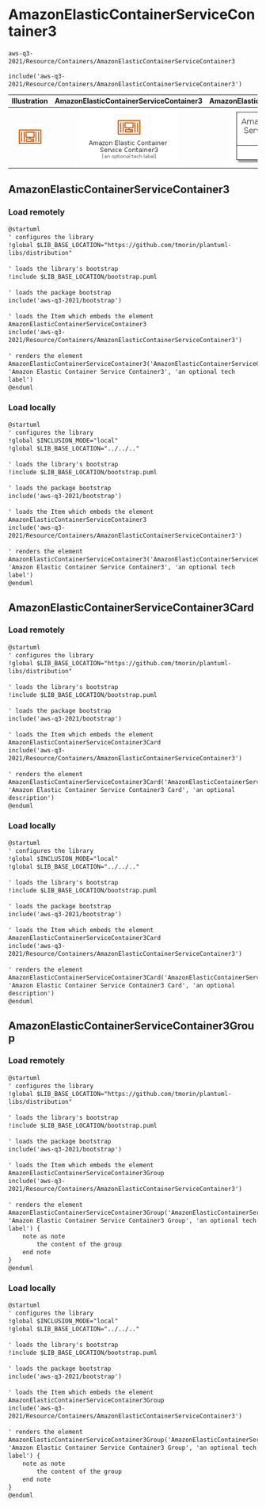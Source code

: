 # AmazonElasticContainerServiceContainer3


```text
aws-q3-2021/Resource/Containers/AmazonElasticContainerServiceContainer3
```

```text
include('aws-q3-2021/Resource/Containers/AmazonElasticContainerServiceContainer3')
```



| Illustration | AmazonElasticContainerServiceContainer3 | AmazonElasticContainerServiceContainer3Card | AmazonElasticContainerServiceContainer3Group |
| :---: | :---: | :---: | :---: |
| ![illustration for Illustration](../../../aws-q3-2021/Resource/Containers/AmazonElasticContainerServiceContainer3.png) | ![illustration for AmazonElasticContainerServiceContainer3](../../../aws-q3-2021/Resource/Containers/AmazonElasticContainerServiceContainer3.Local.png) | ![illustration for AmazonElasticContainerServiceContainer3Card](../../../aws-q3-2021/Resource/Containers/AmazonElasticContainerServiceContainer3Card.Local.png) | ![illustration for AmazonElasticContainerServiceContainer3Group](../../../aws-q3-2021/Resource/Containers/AmazonElasticContainerServiceContainer3Group.Local.png) |




## AmazonElasticContainerServiceContainer3

### Load remotely
```plantuml
@startuml
' configures the library
!global $LIB_BASE_LOCATION="https://github.com/tmorin/plantuml-libs/distribution"

' loads the library's bootstrap
!include $LIB_BASE_LOCATION/bootstrap.puml

' loads the package bootstrap
include('aws-q3-2021/bootstrap')

' loads the Item which embeds the element AmazonElasticContainerServiceContainer3
include('aws-q3-2021/Resource/Containers/AmazonElasticContainerServiceContainer3')

' renders the element
AmazonElasticContainerServiceContainer3('AmazonElasticContainerServiceContainer3', 'Amazon Elastic Container Service Container3', 'an optional tech label')
@enduml
```

### Load locally
```plantuml
@startuml
' configures the library
!global $INCLUSION_MODE="local"
!global $LIB_BASE_LOCATION="../../.."

' loads the library's bootstrap
!include $LIB_BASE_LOCATION/bootstrap.puml

' loads the package bootstrap
include('aws-q3-2021/bootstrap')

' loads the Item which embeds the element AmazonElasticContainerServiceContainer3
include('aws-q3-2021/Resource/Containers/AmazonElasticContainerServiceContainer3')

' renders the element
AmazonElasticContainerServiceContainer3('AmazonElasticContainerServiceContainer3', 'Amazon Elastic Container Service Container3', 'an optional tech label')
@enduml
```

## AmazonElasticContainerServiceContainer3Card

### Load remotely
```plantuml
@startuml
' configures the library
!global $LIB_BASE_LOCATION="https://github.com/tmorin/plantuml-libs/distribution"

' loads the library's bootstrap
!include $LIB_BASE_LOCATION/bootstrap.puml

' loads the package bootstrap
include('aws-q3-2021/bootstrap')

' loads the Item which embeds the element AmazonElasticContainerServiceContainer3Card
include('aws-q3-2021/Resource/Containers/AmazonElasticContainerServiceContainer3')

' renders the element
AmazonElasticContainerServiceContainer3Card('AmazonElasticContainerServiceContainer3Card', 'Amazon Elastic Container Service Container3 Card', 'an optional description')
@enduml
```

### Load locally
```plantuml
@startuml
' configures the library
!global $INCLUSION_MODE="local"
!global $LIB_BASE_LOCATION="../../.."

' loads the library's bootstrap
!include $LIB_BASE_LOCATION/bootstrap.puml

' loads the package bootstrap
include('aws-q3-2021/bootstrap')

' loads the Item which embeds the element AmazonElasticContainerServiceContainer3Card
include('aws-q3-2021/Resource/Containers/AmazonElasticContainerServiceContainer3')

' renders the element
AmazonElasticContainerServiceContainer3Card('AmazonElasticContainerServiceContainer3Card', 'Amazon Elastic Container Service Container3 Card', 'an optional description')
@enduml
```

## AmazonElasticContainerServiceContainer3Group

### Load remotely
```plantuml
@startuml
' configures the library
!global $LIB_BASE_LOCATION="https://github.com/tmorin/plantuml-libs/distribution"

' loads the library's bootstrap
!include $LIB_BASE_LOCATION/bootstrap.puml

' loads the package bootstrap
include('aws-q3-2021/bootstrap')

' loads the Item which embeds the element AmazonElasticContainerServiceContainer3Group
include('aws-q3-2021/Resource/Containers/AmazonElasticContainerServiceContainer3')

' renders the element
AmazonElasticContainerServiceContainer3Group('AmazonElasticContainerServiceContainer3Group', 'Amazon Elastic Container Service Container3 Group', 'an optional tech label') {
    note as note
        the content of the group
    end note
}
@enduml
```

### Load locally
```plantuml
@startuml
' configures the library
!global $INCLUSION_MODE="local"
!global $LIB_BASE_LOCATION="../../.."

' loads the library's bootstrap
!include $LIB_BASE_LOCATION/bootstrap.puml

' loads the package bootstrap
include('aws-q3-2021/bootstrap')

' loads the Item which embeds the element AmazonElasticContainerServiceContainer3Group
include('aws-q3-2021/Resource/Containers/AmazonElasticContainerServiceContainer3')

' renders the element
AmazonElasticContainerServiceContainer3Group('AmazonElasticContainerServiceContainer3Group', 'Amazon Elastic Container Service Container3 Group', 'an optional tech label') {
    note as note
        the content of the group
    end note
}
@enduml
```

